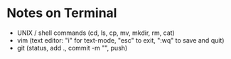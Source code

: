 # Notes on Terminal

 - UNIX / shell commands (cd, ls, cp, mv, mkdir, rm, cat)
 - vim (text editor: "i" for text-mode, "esc" to exit, ":wq" to save and quit)
 - git (status, add ., commit -m "", push)
